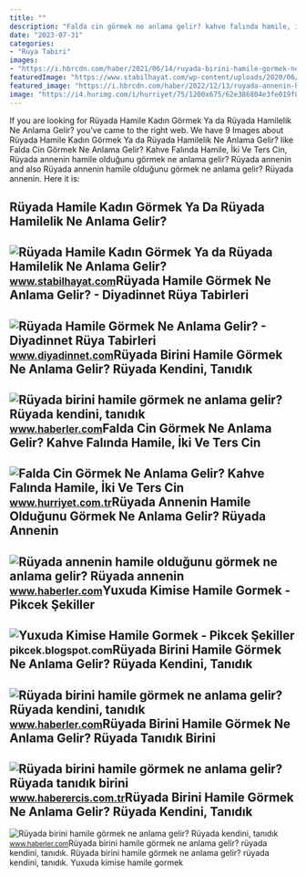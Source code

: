 ```yaml
---
title: ""
description: "Falda cin görmek ne anlama gelir? kahve falında hamile, i̇ki ve ters cin"
date: "2023-07-31"
categories:
- "Ruya Tabiri"
images:
- "https://i.hbrcdn.com/haber/2021/06/14/ruyada-birini-hamile-gormek-ne-anlama-gelir-14199870_4546_amp.jpg"
featuredImage: "https://www.stabilhayat.com/wp-content/uploads/2020/06/rüyada-hamile-kadın-görmek-1-800x445.jpg"
featured_image: "https://i.hbrcdn.com/haber/2022/12/13/ruyada-annenin-hamile-oldugunu-gormek-ne-anlama-15491006_4697_amp.jpg"
image: "https://i4.hurimg.com/i/hurriyet/75/1200x675/62e386804e3fe019f0b06379.jpg"
---
```


If you are looking for Rüyada Hamile Kadın Görmek Ya da Rüyada Hamilelik Ne Anlama Gelir? you've came to the right web. We have 9 Images about Rüyada Hamile Kadın Görmek Ya da Rüyada Hamilelik Ne Anlama Gelir? like Falda Cin Görmek Ne Anlama Gelir? Kahve Falında Hamile, İki Ve Ters Cin, Rüyada annenin hamile olduğunu görmek ne anlama gelir? Rüyada annenin and also Rüyada annenin hamile olduğunu görmek ne anlama gelir? Rüyada annenin. Here it is:

Rüyada Hamile Kadın Görmek Ya Da Rüyada Hamilelik Ne Anlama Gelir?
------------------------------------------------------------------

 ![Rüyada Hamile Kadın Görmek Ya da Rüyada Hamilelik Ne Anlama Gelir?](https://www.stabilhayat.com/wp-content/uploads/2020/06/rüyada-hamile-kadın-görmek-1-800x445.jpg) <small>www.stabilhayat.com</small>Rüyada Hamile Görmek Ne Anlama Gelir? - Diyadinnet Rüya Tabirleri
-----------------------------------------------------------------

 ![Rüyada Hamile Görmek Ne Anlama Gelir? - Diyadinnet Rüya Tabirleri](https://www.diyadinnet.com/d/ruya/ruyada-hamile-gormek-ne-anlama-gelir-301.jpg) <small>www.diyadinnet.com</small>Rüyada Birini Hamile Görmek Ne Anlama Gelir? Rüyada Kendini, Tanıdık
--------------------------------------------------------------------

 ![Rüyada birini hamile görmek ne anlama gelir? Rüyada kendini, tanıdık](https://i.hbrcdn.com/haber/2021/06/14/ruyada-birini-hamile-gormek-ne-anlama-gelir-14199870_1988_m.jpg) <small>www.haberler.com</small>Falda Cin Görmek Ne Anlama Gelir? Kahve Falında Hamile, İki Ve Ters Cin
-----------------------------------------------------------------------

 ![Falda Cin Görmek Ne Anlama Gelir? Kahve Falında Hamile, İki Ve Ters Cin](https://i4.hurimg.com/i/hurriyet/75/1200x675/62e386804e3fe019f0b06379.jpg) <small>www.hurriyet.com.tr</small>Rüyada Annenin Hamile Olduğunu Görmek Ne Anlama Gelir? Rüyada Annenin
---------------------------------------------------------------------

 ![Rüyada annenin hamile olduğunu görmek ne anlama gelir? Rüyada annenin](https://i.hbrcdn.com/haber/2022/12/13/ruyada-annenin-hamile-oldugunu-gormek-ne-anlama-15491006_4697_amp.jpg) <small>www.haberler.com</small>Yuxuda Kimise Hamile Gormek - Pikcek Şekiller
---------------------------------------------

 ![Yuxuda Kimise Hamile Gormek - Pikcek Şekiller](https://www.neoldu.com/d/other/ruyada-hamile-gormek.jpg) <small>pikcek.blogspot.com</small>Rüyada Birini Hamile Görmek Ne Anlama Gelir? Rüyada Kendini, Tanıdık
--------------------------------------------------------------------

 ![Rüyada birini hamile görmek ne anlama gelir? Rüyada kendini, tanıdık](https://i.hbrcdn.com/haber/2021/06/14/ruyada-birini-hamile-gormek-ne-anlama-gelir-14199870_4546_amp.jpg) <small>www.haberler.com</small>Rüyada Birini Hamile Görmek Ne Anlama Gelir? Rüyada Tanıdık Birini
------------------------------------------------------------------

 ![Rüyada birini hamile görmek ne anlama gelir? Rüyada tanıdık birini](https://www.haberercis.com.tr/images/resize/100/600x315/haberler/2022/11/ruyada_birini_hamile_gormek_ne_anlama_gelir_ruyada_tanidik_birini_hamile_gormek_anlami_nedir_h338031_88921.jpg) <small>www.haberercis.com.tr</small>Rüyada Birini Hamile Görmek Ne Anlama Gelir? Rüyada Kendini, Tanıdık
--------------------------------------------------------------------

 ![Rüyada birini hamile görmek ne anlama gelir? Rüyada kendini, tanıdık](https://i.hbrcdn.com/haber/2021/06/14/ruyada-birini-hamile-gormek-ne-anlama-gelir-14199870_9972_m.jpg) <small>www.haberler.com</small>Rüyada birini hamile görmek ne anlama gelir? rüyada kendini, tanıdık. Rüyada birini hamile görmek ne anlama gelir? rüyada kendini, tanıdık. Yuxuda kimise hamile gormek
